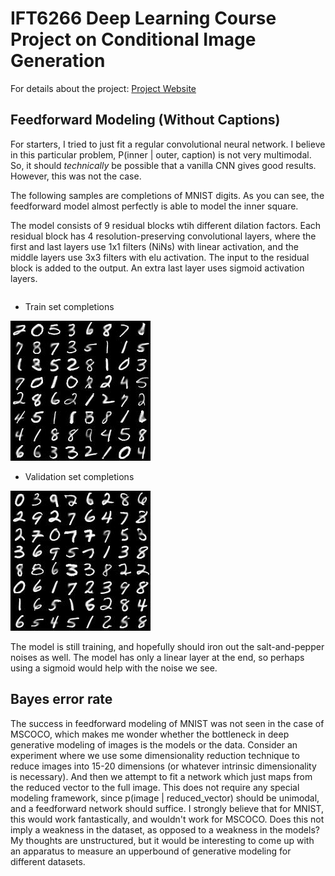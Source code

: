# IFT6266 Deep Learning Course Project on Conditional Image Generation

For details about the project: [Project Website](https://ift6266h17.wordpress.com/project-description/)

## Feedforward Modeling (Without Captions)

For starters, I tried to just fit a regular convolutional neural network. 
I believe in this particular problem, P(inner | outer, caption) is not very multimodal.
So, it should _technically_ be possible that a vanilla CNN gives good results.
However, this was not the case.

The following samples are completions of MNIST digits. As you can see, the feedforward model almost perfectly is able to model the inner square.

The model consists of 9 residual blocks wtih different dilation factors. Each residual block has 4 resolution-preserving convolutional layers, where the first and last layers use 1x1 filters (NiNs) with linear activation, and the middle layers use 3x3 filters with elu activation. The input to the residual block is added to the output. An extra last layer uses sigmoid activation layers.

|   |   |
|---|---|

- Train set completions

![MNIST train set completions](images/ff-cnn-sigmoid-mnist-train.jpg)

- Validation set completions

![MNIST validation set completions](images/ff-cnn-sigmoid-mnist-validation.jpg)

The model is still training, and hopefully should iron out the salt-and-pepper noises as well. The model has only a linear layer at the end, so perhaps using a sigmoid would help with the noise we see.

## Bayes error rate
The success in feedforward modeling of MNIST was not seen in the case of MSCOCO, which makes me wonder whether the bottleneck in deep generative modeling of images is the models or the data. Consider an experiment where we use some dimensionality reduction technique to reduce images into 15-20 dimensions (or whatever intrinsic dimensionality is necessary). And then we attempt to fit a network which just maps from the reduced vector to the full image. This does not require any special modeling framework, since p(image | reduced_vector) should be unimodal, and a feedforward network should suffice. I strongly believe that for MNIST, this would work fantastically, and wouldn't work for MSCOCO. Does this not imply a weakness in the dataset, as opposed to a weakness in the models? My thoughts are unstructured, but it would be interesting to come up with an apparatus to measure an upperbound of generative modeling for different datasets.
